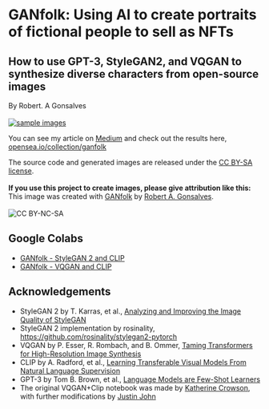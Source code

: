 # **GANfolk: Using AI to create portraits of fictional people to sell as NFTs**
## How to use GPT-3, StyleGAN2, and VQGAN to synthesize diverse characters from open-source images

By Robert. A Gonsalves</br></br>
<a href="https://opensea.io/collection/ganfolk">![sample images](https://raw.githubusercontent.com/robgon-art/GANfolk/main/GANfolk%20rect.png)</a>

You can see my article on [Medium](https://towardsdatascience.com/ganfolk-using-ai-to-create-portraits-of-fictional-people-to-sell-as-nfts-6e24f5214ed1) and check out the results here, [opensea.io/collection/ganfolk](https://opensea.io/collection/ganfolk)

The source code and generated images are released under the [CC BY-SA license](https://creativecommons.org/licenses/by-sa/4.0/).</br></br>
**If you use this project to create images, please give attribution like this:** This image was created with [GANfolk](https://opensea.io/collection/ganfolk) by [Robert A. Gonsalves](https://robgon.medium.com/).</br></br>
![CC BY-NC-SA](https://licensebuttons.net/l/by-sa/4.0/88x31.png)

## Google Colabs
* [GANfolk - StyleGAN 2 and CLIP](https://colab.research.google.com/github/robgon-art/GANfolk/blob/main/GANfolk_StyleGAN_2_and_CLIP.ipynb)
* [GANfolk - VQGAN and CLIP](https://colab.research.google.com/github/robgon-art/GANfolk/blob/main/GANfolk_VQGAN_and_CLIP.ipynb)

## Acknowledgements
* StyleGAN 2 by T. Karras, et al., [Analyzing and Improving the Image Quality of StyleGAN](https://arxiv.org/pdf/1912.04958.pdf)</br>
* StyleGAN 2 implementation by rosinality, https://github.com/rosinality/stylegan2-pytorch</br>
* VQGAN by P. Esser, R. Rombach, and B. Ommer, [Taming Transformers for High-Resolution Image Synthesis](https://arxiv.org/pdf/2012.09841.pdf)</br>
* CLIP by A. Radford, et al., [Learning Transferable Visual Models From Natural Language Supervision](https://medium.com/r/?url=https%3A%2F%2Fcdn.openai.com%2Fpapers%2FLearning_Transferable_Visual_Models_From_Natural_Language_Supervision.pdf)</br>
* GPT-3 by Tom B. Brown, et al., [Language Models are Few-Shot Learners](https://arxiv.org/pdf/2005.14165.pdf)
* The original VQGAN+Clip notebook was made by [Katherine Crowson](https://github.com/crowsonkb), with further modifications by [Justin John](https://colab.research.google.com/github/justinjohn0306/VQGAN-CLIP/blob/main/VQGAN%2BCLIP_%28z%2Bquantize_method_with_augmentations%2C_user_friendly_interface%29.ipynb#scrollTo=c3d7a8be-73ce-4cee-be70-e21c1210a7a6)
